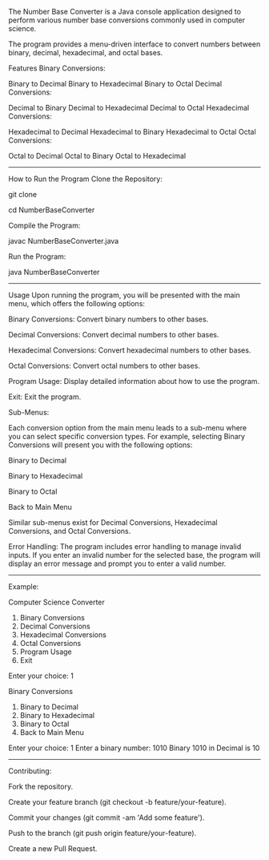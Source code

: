 The Number Base Converter is a Java console application designed to perform various number base conversions commonly used in computer science. 

The program provides a menu-driven interface to convert numbers between binary, decimal, hexadecimal, and octal bases.

Features
Binary Conversions:

Binary to Decimal
Binary to Hexadecimal
Binary to Octal
Decimal Conversions:

Decimal to Binary
Decimal to Hexadecimal
Decimal to Octal
Hexadecimal Conversions:

Hexadecimal to Decimal
Hexadecimal to Binary
Hexadecimal to Octal
Octal Conversions:

Octal to Decimal
Octal to Binary
Octal to Hexadecimal

--------------------------------------------------------------

How to Run the Program
Clone the Repository:

git clone <repository-url>

cd NumberBaseConverter

Compile the Program:

javac NumberBaseConverter.java

Run the Program:

java NumberBaseConverter

--------------------------------------------------------------

Usage
Upon running the program, you will be presented with the main menu, which offers the following options:

Binary Conversions: Convert binary numbers to other bases.

Decimal Conversions: Convert decimal numbers to other bases.

Hexadecimal Conversions: Convert hexadecimal numbers to other bases.

Octal Conversions: Convert octal numbers to other bases.

Program Usage: Display detailed information about how to use the program.

Exit: Exit the program.

Sub-Menus:

Each conversion option from the main menu leads to a sub-menu where you can select specific conversion types. For example, selecting Binary Conversions will present you with the following options:

Binary to Decimal

Binary to Hexadecimal

Binary to Octal

Back to Main Menu

Similar sub-menus exist for Decimal Conversions, Hexadecimal Conversions, and Octal Conversions.

Error Handling:
The program includes error handling to manage invalid inputs. If you enter an invalid number for the selected base, the program will display an error message and prompt you to enter a valid number.

--------------------------------------------------------------

Example:

Computer Science Converter
1. Binary Conversions
2. Decimal Conversions
3. Hexadecimal Conversions
4. Octal Conversions
5. Program Usage
6. Exit

Enter your choice: 1

Binary Conversions
1. Binary to Decimal
2. Binary to Hexadecimal
3. Binary to Octal
4. Back to Main Menu

Enter your choice: 1
Enter a binary number: 1010
Binary 1010 in Decimal is 10

--------------------------------------------------------------


Contributing:

Fork the repository.

Create your feature branch (git checkout -b feature/your-feature).

Commit your changes (git commit -am 'Add some feature').

Push to the branch (git push origin feature/your-feature).

Create a new Pull Request.
